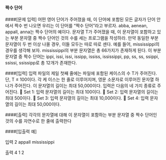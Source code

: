 #### 짝수 단어

####[문제 입력]
어떤 영어 단어가 주어졌을 때, 이 단어에 포함된 모든 글자가 단어 안에서 짝수 번 나오면 우리는
이 단어를 “짝수 단어”라고 부르자. abba, aenean, appall, anna는 짝수 단어의 예이다.
문자열 T가 주어졌을 때, 이 문자열이 포함하고 있는 부분 문자열 중 짝수 단어인 것의 수를 세는
프로그램을 작성하라. 만약 동일한 부분 문자열이 두 번 이상 나올 경우, 이들 모두는 따로 따로
센다.
예를 들어, mississippi의 경우를 생각해 보자. mississippi의 부분 문자열은 총 66가지가 존재하게
된다. 이 부분 문자열 중 짝수 단어는 ippi, issi, issi, issipp, ississ, ississippi, pp, ss, ss, ssippi,
ssissi, ssissipp로 총 12개가 존재한다.

####[입력]
입력 파일의 제일 첫째 줄에는 파일에 포함된 케이스의 수 T가 주어진다. 단, T ≤ 100이다. 각 케
이스는 한 줄로 이루어지며, 영문 소문자로 이루어진 문자열 하나가 주어진다. 이 문자열의 길이는
최대 50,000이다.
입력은 다음의 네 가지 종류로 주어진다.
 Set 1: 입력 문자열의 길이는 최대 100이다.
 Set 2: 입력 문자열의 길이는 최대 500이다.
 Set 3: 입력 문자열의 길이는 최대 10,000이다.
 Set 4: 입력 문자열의 길이는 최대 50,000이다.

####[출력]
각각의 문자열에 대해 이 문자열이 포함하는 부분 문자열 중 짝수 단어인 것의 수를 자연수로
한 줄에 출력한다

####[입출력 예]

입력
2
appall
mississippi

출력
4 1
2